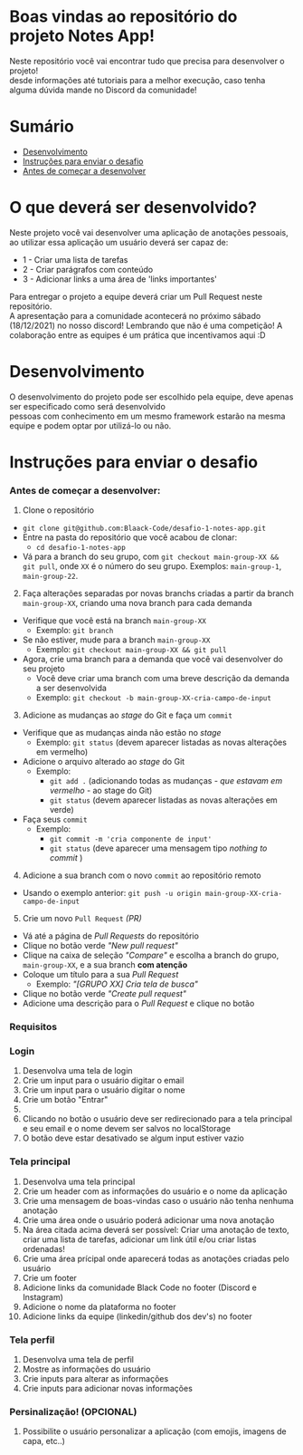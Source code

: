# Boas vindas ao repositório do projeto Notes App!

 Neste repositório você vai encontrar tudo que precisa para desenvolver o projeto! <br>
 desde informações até tutoriais para a melhor execução, caso tenha alguma dúvida mande no Discord da comunidade!
 
 # Sumário
 
  - [Desenvolvimento](#desenvolvimento)
  - [Instruções para enviar o desafio](#instruções-para-enviar-o-desafio)
   - [Antes de começar a desenvolver](#antes-de-começar-a-desenvolver)
 
 # O que deverá ser desenvolvido?
 
 Neste projeto você vai desenvolver uma aplicação de anotações pessoais, ao utilizar essa aplicação um usuário deverá ser capaz de:
 <ul>
 <li>1 - Criar uma lista de tarefas</li>
 <li>2 - Criar parágrafos com conteúdo</li>
 <li>3 - Adicionar links a uma área de 'links importantes'</li>
 </ul>
 
 Para entregar o projeto a equipe deverá criar um Pull Request neste repositório. <br>
 A apresentação para a comunidade acontecerá no próximo sábado (18/12/2021) no nosso discord!
 Lembrando que não é uma competição! A colaboração entre as equipes é um prática que incentivamos aqui :D
 
 # Desenvolvimento
 
 O desenvolvimento do projeto pode ser escolhido pela equipe, deve apenas ser especificado como será desenvolvido <br>
 pessoas com conhecimento em um mesmo framework estarão na mesma equipe e podem optar por utilizá-lo ou não.
 
 # Instruções para enviar o desafio
 
 ### Antes de começar a desenvolver:

1. Clone o repositório
  * `git clone git@github.com:Blaack-Code/desafio-1-notes-app.git`
  * Entre na pasta do repositório que você acabou de clonar:
    * `cd desafio-1-notes-app`
  * Vá para a branch do seu grupo, com `git checkout main-group-XX && git pull`, onde `XX` é o número do seu grupo. Exemplos: `main-group-1`, `main-group-22`.

2. Faça alterações separadas por novas branchs criadas a partir da branch `main-group-XX`, criando uma nova branch para cada demanda
  * Verifique que você está na branch `main-group-XX`
    * Exemplo: `git branch`
  * Se não estiver, mude para a branch `main-group-XX`
    * Exemplo: `git checkout main-group-XX && git pull`
  * Agora, crie uma branch para a demanda que você vai desenvolver do seu projeto
    * Você deve criar uma branch com uma breve descrição da demanda a ser desenvolvida
    * Exemplo: `git checkout -b main-group-XX-cria-campo-de-input`

3. Adicione as mudanças ao _stage_ do Git e faça um `commit`
  * Verifique que as mudanças ainda não estão no _stage_
    * Exemplo: `git status` (devem aparecer listadas as novas alterações em vermelho)
  * Adicione o arquivo alterado ao _stage_ do Git
      * Exemplo:
        * `git add .` (adicionando todas as mudanças - _que estavam em vermelho_ - ao stage do Git)
        * `git status` (devem aparecer listadas as novas alterações em verde)
  * Faça seus `commit`
      * Exemplo:
        * `git commit -m 'cria componente de input'`
        * `git status` (deve aparecer uma mensagem tipo _nothing to commit_ )

4. Adicione a sua branch com o novo `commit` ao repositório remoto
  * Usando o exemplo anterior: `git push -u origin main-group-XX-cria-campo-de-input`

5. Crie um novo `Pull Request` _(PR)_
  * Vá até a página de _Pull Requests_ do repositório
  * Clique no botão verde _"New pull request"_
  * Clique na caixa de seleção _"Compare"_ e escolha a branch do grupo, `main-group-XX`, e a sua branch **com atenção**
  * Coloque um título para a sua _Pull Request_
    * Exemplo: _"[GRUPO XX] Cria tela de busca"_
  * Clique no botão verde _"Create pull request"_
  * Adicione uma descrição para o _Pull Request_ e clique no botão
 
 ### Requisitos
 
 ### Login
 <ol>
 
 <li>Desenvolva uma tela de login</li>
 <li>Crie um input para o usuário digitar o email</li>
 <li>Crie um input para o usuário digitar o nome</li>
 <li>Crie um botão "Entrar"<li>
 <li>Clicando no botão o usuário deve ser redirecionado para a tela principal e seu email e o nome devem ser salvos no localStorage</li>
 <li>O botão deve estar desativado se algum input estiver vazio</li>
 
 </ol>
 
 ### Tela principal
 <ol>
 
 <li>Desenvolva uma tela principal</li>
 <li>Crie um header com as informações do usuário e o nome da aplicação</li>
 <li>Crie uma mensagem de boas-vindas caso o usuário não tenha nenhuma anotação</li>
 <li>Crie uma área onde o usuário poderá adicionar uma nova anotação</li>
 <li>Na área citada acima deverá ser possível: Criar uma anotação de texto, criar uma lista de tarefas, adicionar um link útil e/ou criar listas ordenadas!</li>
 <li>Crie uma área prícipal onde aparecerá todas as anotações criadas pelo usuário</li>
 <li>Crie um footer</li>
 <li>Adicione links da comunidade Black Code no footer (Discord e Instagram)</li>
 <li>Adicione o nome da plataforma no footer</li>
 <li>Adicione links da equipe (linkedin/github dos dev's) no footer</li>
 
 </ol>
 
  ### Tela perfil
  <ol>
 
 <li>Desenvolva uma tela de perfil</li>
 <li>Mostre as informações do usuário</li>
 <li>Crie inputs para alterar as informações</li>
 <li>Crie inputs para adicionar novas informações</li>
 
 </ol>
 
 ### Persinalização! (OPCIONAL)
 <ol>
 
 <li>Possibilite o usuário personalizar a aplicação (com emojis, imagens de capa, etc..)
 
 </ol>
